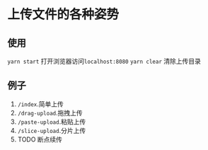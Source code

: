 # 上传文件的各种姿势

## 使用

```yarn start``` 打开浏览器访问```localhost:8080```
```yarn clear``` 清除上传目录

## 例子

1. ```/index```.简单上传
2. ```/drag-upload```.拖拽上传
3. ```/paste-upload```.粘贴上传
4. ```/slice-upload```.分片上传
5. TODO 断点续传
